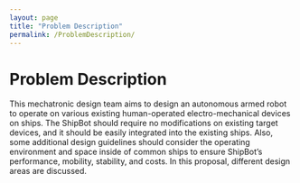 ```yaml
---
layout: page
title: "Problem Description"
permalink: /ProblemDescription/
---
```


# Problem Description
This mechatronic design team aims to design an autonomous armed robot to operate on various existing human-operated electro-mechanical devices on ships. The ShipBot should require no modifications on existing target devices, and it should be easily integrated into the existing ships. Also, some additional design guidelines should consider the operating environment and space inside of common ships to ensure ShipBot’s performance, mobility, stability, and costs. In this proposal, different design areas are discussed. 
